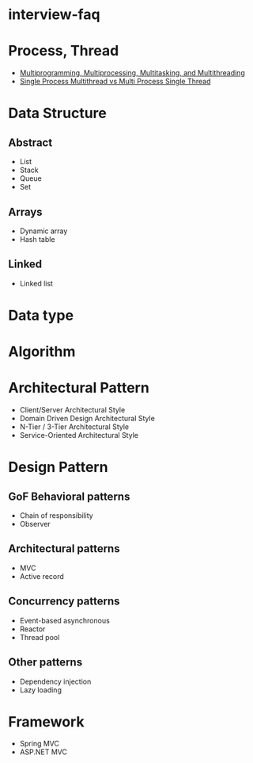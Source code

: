 # interview-faq

# Process, Thread
* [Multiprogramming, Multiprocessing, Multitasking, and Multithreading](https://gabrieletolomei.wordpress.com/miscellanea/operating-systems/multiprogramming-multiprocessing-multitasking-multithreading/)
* [Single Process Multithread vs Multi Process Single Thread](http://www.twobraids.com/2014/02/single-process-mulitthread-vs-multi.html)

# Data Structure
## Abstract
* List
* Stack
* Queue
* Set

## Arrays
* Dynamic array
* Hash table

## Linked
* Linked list

# Data type


# Algorithm

# Architectural Pattern
* Client/Server Architectural Style
* Domain Driven Design Architectural Style
* N-Tier / 3-Tier Architectural Style
* Service-Oriented Architectural Style

# Design Pattern
## GoF Behavioral patterns
* Chain of responsibility
* Observer

## Architectural patterns
* MVC
* Active record

## Concurrency patterns
* Event-based asynchronous
* Reactor
* Thread pool

## Other patterns
* Dependency injection
* Lazy loading

# Framework
* Spring MVC
* ASP.NET MVC
